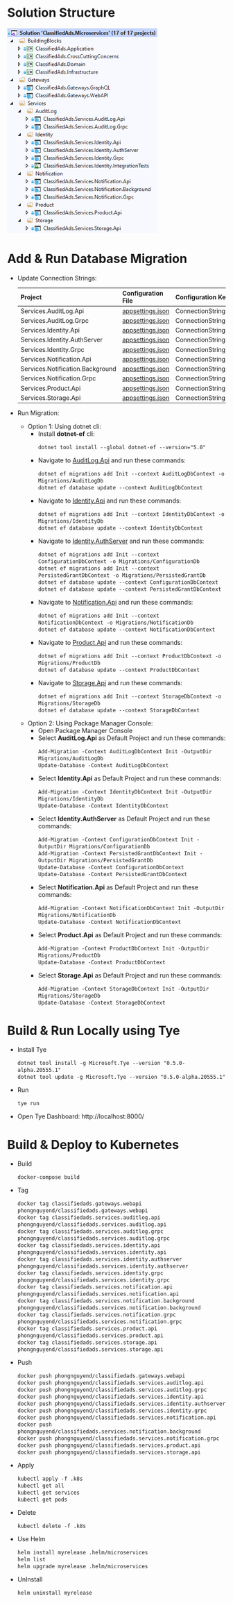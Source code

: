 # Solution Structure
![alt text](/docs/imgs/code-solution-structure-microservices.png)

# Add & Run Database Migration

- Update Connection Strings:

  | Project  | Configuration File | Configuration Key | Db Name |
  | -------- | ------------------ | ----------------- | ------- |
  | Services.AuditLog.Api | [appsettings.json](Services.AuditLog/ClassifiedAds.Services.AuditLog.Api/appsettings.json) | ConnectionStrings:ClassifiedAds | AuditLog
  | Services.AuditLog.Grpc | [appsettings.json](Services.AuditLog/ClassifiedAds.Services.AuditLog.Grpc/appsettings.json) | ConnectionStrings:ClassifiedAds | AuditLog
  | Services.Identity.Api | [appsettings.json](Services.Identity/ClassifiedAds.Services.Identity.Api/appsettings.json) | ConnectionStrings:ClassifiedAds | Identity
  | Services.Identity.AuthServer | [appsettings.json](Services.Identity/ClassifiedAds.Services.Identity.AuthServer/appsettings.json) | ConnectionStrings:ClassifiedAds | Identity
  | Services.Identity.Grpc | [appsettings.json](Services.Identity/ClassifiedAds.Services.Identity.Grpc/appsettings.json) | ConnectionStrings:ClassifiedAds | Identity
  | Services.Notification.Api | [appsettings.json](Services.Notification/ClassifiedAds.Services.Notification.Api/appsettings.json) | ConnectionStrings:ClassifiedAds | Notification
  | Services.Notification.Background | [appsettings.json](Services.Notification/ClassifiedAds.Services.Notification.Background/appsettings.json) | ConnectionStrings:ClassifiedAds | Notification
  | Services.Notification.Grpc | [appsettings.json](Services.Notification/ClassifiedAds.Services.Notification.Grpc/appsettings.json) | ConnectionStrings:ClassifiedAds | Notification
  | Services.Product.Api | [appsettings.json](Services.Product/ClassifiedAds.Services.Product.Api/appsettings.json) | ConnectionStrings:ClassifiedAds | Product
  | Services.Storage.Api | [appsettings.json](Services.Storage/ClassifiedAds.Services.Storage.Api/appsettings.json) | ConnectionStrings:ClassifiedAds | Storage


- Run Migration:
  + Option 1: Using dotnet cli:
    + Install **dotnet-ef** cli:
      ```
      dotnet tool install --global dotnet-ef --version="5.0"
      ```
    + Navigate to [AuditLog.Api](Services.AuditLog/ClassifiedAds.Services.AuditLog.Api/) and run these commands:
      ```
      dotnet ef migrations add Init --context AuditLogDbContext -o Migrations/AuditLogDb
      dotnet ef database update --context AuditLogDbContext
      ```
    + Navigate to [Identity.Api](Services.Identity/ClassifiedAds.Services.Identity.Api/) and run these commands:
      ```
      dotnet ef migrations add Init --context IdentityDbContext -o Migrations/IdentityDb
      dotnet ef database update --context IdentityDbContext
      ```
    + Navigate to [Identity.AuthServer](Services.Identity/ClassifiedAds.Services.Identity.AuthServer/) and run these commands:
      ```
      dotnet ef migrations add Init --context ConfigurationDbContext -o Migrations/ConfigurationDb
      dotnet ef migrations add Init --context PersistedGrantDbContext -o Migrations/PersistedGrantDb
      dotnet ef database update --context ConfigurationDbContext
      dotnet ef database update --context PersistedGrantDbContext
      ```
    + Navigate to [Notification.Api](Services.Notification/ClassifiedAds.Services.Notification.Api/) and run these commands:
      ```
      dotnet ef migrations add Init --context NotificationDbContext -o Migrations/NotificationDb
      dotnet ef database update --context NotificationDbContext
      ```
    + Navigate to [Product.Api](Services.Product/ClassifiedAds.Services.Product.Api/) and run these commands:
      ```
      dotnet ef migrations add Init --context ProductDbContext -o Migrations/ProductDb
      dotnet ef database update --context ProductDbContext
      ```
    + Navigate to [Storage.Api](Services.Storage/ClassifiedAds.Services.Storage.Api/) and run these commands:
      ```
      dotnet ef migrations add Init --context StorageDbContext -o Migrations/StorageDb
      dotnet ef database update --context StorageDbContext
      ```
  + Option 2: Using Package Manager Console:
    + Open Package Manager Console
	+ Select **AuditLog.Api** as Default Project and run these commands:
      ```
      Add-Migration -Context AuditLogDbContext Init -OutputDir Migrations/AuditLogDb
      Update-Database -Context AuditLogDbContext
      ```
	+ Select **Identity.Api** as Default Project and run these commands:
      ```
      Add-Migration -Context IdentityDbContext Init -OutputDir Migrations/IdentityDb
      Update-Database -Context IdentityDbContext
      ```
	+ Select **Identity.AuthServer** as Default Project and run these commands:
      ```
      Add-Migration -Context ConfigurationDbContext Init -OutputDir Migrations/ConfigurationDb
      Add-Migration -Context PersistedGrantDbContext Init -OutputDir Migrations/PersistedGrantDb
      Update-Database -Context ConfigurationDbContext
      Update-Database -Context PersistedGrantDbContext
      ```
	+ Select **Notification.Api** as Default Project and run these commands:
      ```
      Add-Migration -Context NotificationDbContext Init -OutputDir Migrations/NotificationDb
      Update-Database -Context NotificationDbContext
      ```
	+ Select **Product.Api** as Default Project and run these commands:
      ```
      Add-Migration -Context ProductDbContext Init -OutputDir Migrations/ProductDb
      Update-Database -Context ProductDbContext
      ```
	+ Select **Storage.Api** as Default Project and run these commands:
      ```
      Add-Migration -Context StorageDbContext Init -OutputDir Migrations/StorageDb
      Update-Database -Context StorageDbContext
      ```	  

# Build & Run Locally using Tye

- Install Tye
  ```
  dotnet tool install -g Microsoft.Tye --version "0.5.0-alpha.20555.1"
  dotnet tool update -g Microsoft.Tye --version "0.5.0-alpha.20555.1"
  ```
  
- Run
  ```
  tye run
  ```
  
- Open Tye Dashboard: http://localhost:8000/

# Build & Deploy to Kubernetes

- Build
  ```
  docker-compose build
  ```

- Tag
  ```
  docker tag classifiedads.gateways.webapi phongnguyend/classifiedads.gateways.webapi
  docker tag classifiedads.services.auditlog.api phongnguyend/classifiedads.services.auditlog.api
  docker tag classifiedads.services.auditlog.grpc phongnguyend/classifiedads.services.auditlog.grpc
  docker tag classifiedads.services.identity.api phongnguyend/classifiedads.services.identity.api
  docker tag classifiedads.services.identity.authserver phongnguyend/classifiedads.services.identity.authserver
  docker tag classifiedads.services.identity.grpc phongnguyend/classifiedads.services.identity.grpc
  docker tag classifiedads.services.notification.api phongnguyend/classifiedads.services.notification.api
  docker tag classifiedads.services.notification.background phongnguyend/classifiedads.services.notification.background
  docker tag classifiedads.services.notification.grpc phongnguyend/classifiedads.services.notification.grpc
  docker tag classifiedads.services.product.api phongnguyend/classifiedads.services.product.api
  docker tag classifiedads.services.storage.api phongnguyend/classifiedads.services.storage.api
  ```

- Push
  ```
  docker push phongnguyend/classifiedads.gateways.webapi
  docker push phongnguyend/classifiedads.services.auditlog.api
  docker push phongnguyend/classifiedads.services.auditlog.grpc
  docker push phongnguyend/classifiedads.services.identity.api
  docker push phongnguyend/classifiedads.services.identity.authserver
  docker push phongnguyend/classifiedads.services.identity.grpc
  docker push phongnguyend/classifiedads.services.notification.api
  docker push phongnguyend/classifiedads.services.notification.background
  docker push phongnguyend/classifiedads.services.notification.grpc
  docker push phongnguyend/classifiedads.services.product.api
  docker push phongnguyend/classifiedads.services.storage.api
  ```

- Apply
  ```
  kubectl apply -f .k8s
  kubectl get all
  kubectl get services
  kubectl get pods
  ```

- Delete
  ```
  kubectl delete -f .k8s
  ```

- Use Helm
  ```
  helm install myrelease .helm/microservices
  helm list
  helm upgrade myrelease .helm/microservices
  ```

- UnInstall
  ```
  helm uninstall myrelease
  ```
